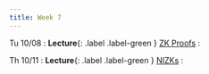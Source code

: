 ```yaml
---
title: Week 7
---
```


Tu 10/08
: **Lecture**{: .label .label-green } [ZK Proofs](/assets/lecture-notes/collection-F24.pdf)
    : 

Th 10/11
: **Lecture**{: .label .label-green } [NIZKs](/assets/lecture-notes/collection-F24.pdf)
    : 
